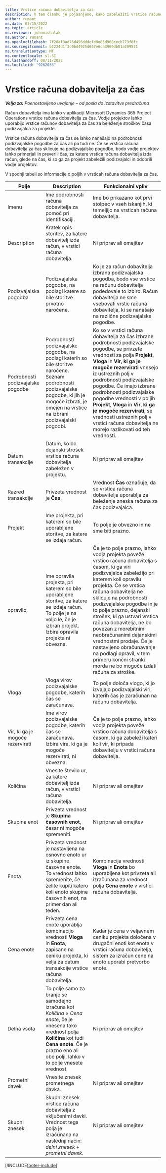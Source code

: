 ```yaml
---
title: Vrstice računa dobavitelja za čas
description: V tem članku je pojasnjeno, kako zabeležiti vrstice računov dobavitelja za časovne stroške, ki jih zabeležijo podizvajalci.
author: rumant
ms.date: 03/15/2022
ms.topic: article
ms.reviewer: johnmichalak
ms.author: rumant
ms.openlocfilehash: 7f28af3ad76d456dddcfd8e85d968cecb773f8fc
ms.sourcegitcommit: b2224d1f3c0bd4925d647e6ca3960db81a209521
ms.translationtype: MT
ms.contentlocale: sl-SI
ms.lasthandoff: 08/11/2022
ms.locfileid: "9262033"
---
```

# <a name="vendor-invoice-lines-for-time"></a>Vrstice računa dobavitelja za čas

_**Velja za:** Poenostavljeno uvajanje – od posla do izstavitve predračuna_

Račun dobavitelja ima lahko v aplikaciji Microsoft Dynamics 365 Project Operations vrstice računa dobavitelja za čas. Vodje projektov lahko uporabijo vrstice računov dobavitelja za čas za beleženje stroškov časa podizvajalca za projekte.

Vrstice računa dobavitelja za čas se lahko nanašajo na podrobnosti podizvajalske pogodbe za čas ali pa tudi ne. Če se vrstica računa dobavitelja za čas sklicuje na podizvajalsko pogodbo, bodo vodje projektov lahko primerjali in preverili čas, za katere vrstica računa dobavitelja izda račun, glede na čas, ki so ga za projekt zabeležili podizvajalci in odobrili vodje projektov.

V spodnji tabeli so informacije o poljih v vrsticah računa dobavitelja za čas.

| Polje | Description | Funkcionalni vpliv |
| --- | --- | --- |
| Imenu | Ime podrobnosti računa dobavitelja za pomoč pri identifikaciji. | Ime bo prikazano kot prvi stolpec v vseh iskanjih, ki temeljijo na vrsticah računa dobavitelja. |
| Description | Kratek opis storitev, za katere dobavitelj izda račun, v vrstici računa dobavitelja. | Ni priprav ali omejitev |
| Podizvajalska pogodba | Podizvajalska pogodba, na podlagi katere so bile storitve prvotno naročene. | Ko je za račun dobavitelja izbrana podizvajalska pogodba, bodo vse vrstice na računu dobavitelja podedovale to izbiro. Račun dobavitelja ne sme vsebovati vrstic računa dobavitelja, ki se nanašajo na različne podizvajalske pogodbe. |
| Podrobnosti podizvajalske pogodbe | Podrobnosti podizvajalske pogodbe, na podlagi katerih so bile storitve naročene. Seznam podrobnosti podizvajalske pogodbe, ki jih je mogoče izbrati, je omejen na vrstice na izbrani podizvajalski pogodbi. | Ko so v vrstici računa dobavitelja za čas izbrane podrobnosti podizvajalske pogodbe, se privzete vrednosti za polja **Projekt**, **Vloga** in **Vir, ki ga je mogoče rezervirati** vnesejo iz ustreznih polj v podrobnosti podizvajalske pogodbe. Če imajo izbrane podrobnosti podizvajalske pogodbe vrednosti v poljih **Projekt**, **Vloga** in **Vir, ki ga je mogoče rezervirati**, se vrednosti ustreznih polj v vrstici računa dobavitelja ne morejo razlikovati od teh vrednosti. |
| Datum transakcije | Datum, ko bo dejanski strošek vrstice računa dobavitelja zabeležen v projektu. | Ni priprav ali omejitev |
| Razred transakcije | Privzeta vrednost je **Čas**. | Vrednost **Čas** označuje, da se vrstica računa dobavitelja uporablja za beleženje zneska računa za čas podizvajalca. |
| Projekt | Ime projekta, pri katerem so bile uporabljene storitve, za katere se izdaja račun. | To polje je obvezno in ne sme biti prazno. |
| opravilo, | Ime opravila projekta, pri katerem so bile uporabljene storitve, za katere se izdaja račun. To polje je na voljo le, če je izbran projekt. Izbira opravila projekta ni obvezna. | Če je to polje prazno, lahko vodja projekta poveže vrstico računa dobavitelja s časom, ki ga viri podizvajalca zabeležijo pri katerem koli opravilu projekta. Če se vrstica računa dobavitelja ne sklicuje na podrobnosti podizvajalske pogodbe in je to polje prazno, dejanski strošek, ki ga ustvari vrstica računa dobavitelja, ne bo povezan z morebitnimi neobračunanimi dejanskimi vrednostmi prodaje. Če je nastavljeno obračunavanje na podlagi opravil, v tem primeru končni stranki morda ne bo mogoče izdati računa za stroške. |
| Vloga | Vloga virov podizvajalske pogodbe, katerih čas se zaračunava. | To polje določa vlogo, ki jo izvajajo podizvajalski viri, katerih čas je zaračunan na računu dobavitelja. |
| Vir, ki ga je mogoče rezervirati | Ime virov podizvajalske pogodbe, katerih čas se zaračunava. Izbira vira, ki ga je mogoče rezervirati, ni obvezna. | Če je to polje prazno, lahko vodja projekta poveže vrstico računa dobavitelja s časom, ki ga zabeleži kateri koli vir, ki pripada dobavitelju v vrstici računa dobavitelja. |
| Količina | Vnesite število ur, za katere dobavitelj izda račun, v vrstici računa dobavitelja. |Ni priprav ali omejitev |
| Skupina enot | Privzeta vrednost je **Skupina časovnih enot**, česar ni mogoče spremeniti. | Ni priprav ali omejitev |
| Enota | Privzeta vrednost je nastavljena na osnovno enoto ur iz skupine časovne enote. To vrednost lahko spremenite, če želite kupiti katero koli enoto skupine časovnih enot, na primer dan ali teden. | Kombinacija vrednosti **Vloga** in **Enota** bo uporabljena kot privzeta ali izračunana za vrednost polja **Cena enote** v vrstici računa dobavitelja. |
| Cena enote | Privzeta cena enote uporablja kombinacijo vrednosti **Vloga** in **Enota**, zapisane na ceniku projekta, ki velja za datum transakcije vrstice računa dobavitelja. | Kadar je cena v veljavnem ceniku projekta določena v drugačni enoti kot enota v vrstici računa dobavitelja, sistem za izračun cene na enoto uporabi pretvorbo enote. |
| Delna vsota | To polje samo za branje se samodejno izračuna kot *Količina* &times; *Cena enote*, če je vnesena tako vrednost polja **Količina** kot tudi **Cena enote**. Če je prazno eno ali obe polji, lahko v to polje vnesete vrednost. | Ni priprav ali omejitev |
| Prometni davek | Vnesite znesek prometnega davka. | Ni priprav ali omejitev |
| Skupni znesek | Skupni znesek vrstice računa dobavitelja z vključenimi davki. Vrednost tega polja je izračunana na naslednji način: *delni znesek* + *prometni davek*. | Ni priprav ali omejitev |

[!INCLUDE[footer-include](../../includes/footer-banner.md)]
